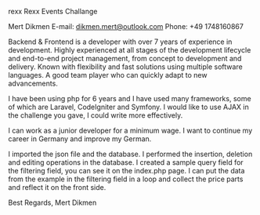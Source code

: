 rexx
Rexx Events Challange

Mert Dikmen E-mail: dikmen.mert@outlook.com Phone: +49 1748160867

Backend & Frontend is a developer with over 7 years of experience in development. Highly experienced at all stages of the development lifecycle and end-to-end project management, from concept to development and delivery. Known with flexibility and fast solutions using multiple software languages. A good team player who can quickly adapt to new advancements.

I have been using php for 6 years and I have used many frameworks, some of which are Laravel, CodeIgniter and Symfony. I would like to use AJAX in the challenge you gave, I could write more effectively.

I can work as a junior developer for a minimum wage. I want to continue my career in Germany and improve my German.


I imported the json file and the database. I performed the insertion, deletion and editing operations in the database. I created a sample query field for the filtering field, you can see it on the index.php page. I can put the data from the example in the filtering field in a loop and collect the price parts and reflect it on the front side.


Best Regards,
Mert Dikmen
